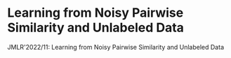 # Learning from Noisy Pairwise Similarity and Unlabeled Data
 JMLR'2022/11: Learning from Noisy Pairwise Similarity and Unlabeled Data
